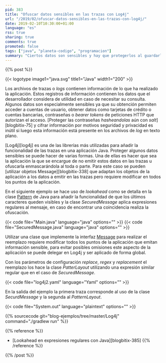 ```yaml
---
pid: 383
title: "Ofuscar datos sensibles en las trazas con Log4j"
url: "/2019/02/ofuscar-datos-sensibles-en-las-trazas-con-log4j/"
date: 2019-02-10T10:30:00+01:00
language: "es"
rss: true
sharing: true
comments: true
promoted: false
tags: ["java", "planeta-codigo", "programacion"]
summary: "Ciertos datos son sensibles y hay que protegerlos al guardarlos en una base de datos, pero no sirve de nada si estos datos son emitidos en texto plano en las trazas de la aplicación invalidando cualesquiera otras medidas implementadas por muy correctas que sean en la aplicación. Los archivos de _log_ también necesitan tener en cuenta ciertas medidas de seguridad para los datos que se emiten. Una de las medidas es no emitir en los _logs_ los datos sensibles y otra ofuscarlos para que estén incompletos."
---
```


{{% post %}}

{{< logotype image1="java.svg" title1="Java" width1="200" >}}

Los archivos de trazas o _logs_ contienen información de lo que ha realizado la aplicación. Estos registros de información contienen los datos que el desarrollador considera de utilidad en caso de necesitar su consulta. Algunos datos son especialmente sensibles ya que su obtención permiten acceder a cuentas de usuario, obtener datos como tarjetas de crédito o cuentas bancarias, contraseñas o _bearer tokens_ de peticiones HTTP que autorizan el acceso. [Proteger las contraseñas _hasheandolas_ aún con _salt_][blogbitix-75] y cifrar información por motivos seguridad y privacidad es inútil si luego esta información está presente en los archivos de _log_ en texto plano.

[Log4j][log4j] es una de las librerías más utilizadas para añadir la funcionalidad de las trazas en una aplicación Java. Proteger algunos datos sensibles se puede hacer de varias formas. Una de ellas es hacer que sea la aplicación la que se encargue de no emitir estos datos en las trazas u ofuscarla enmascarándola al toda o parte. Para este caso se pueden [utilizar objetos Message][blogbitix-338] que adaptan los objetos de la aplicación a los datos a emitir en las trazas pero requiere modificar en todos los puntos de la aplicación.

En el siguiente ejemplo se hace uso de _lookahead_ como se detalla en la clase [Pattern](https://docs.oracle.com/en/java/javase/11/docs/api/java.base/java/util/regex/Pattern.html) de Java para añadir la funcionalidad de que los últimos caracteres queden visibles y la clase _SecuredMessage_ aplica expresiones regulares al mensaje, en caso de encontrar una coincidencia realiza la ofuscación.

{{< code file="Main.java" language="java" options="" >}}
{{< code file="SecuredMessage.java" language="java" options="" >}}

Utilizar una clase que implemente la interfaz [Message](https://logging.apache.org/log4j/2.x/log4j-api/apidocs/org/apache/logging/log4j/message/Message.html) para realizar el reemplazo requiere modificar todos los puntos de la aplicación que emitan información sensible, para evitar posibles omisiones este aspecto de la aplicación se puede delegar en Log4j y ser aplicado de forma global.

Con los parámetros de configuración _replace_, _regex_ y _replacement_ el reemplazo los hace la clase _PatterLayout_ utilizando una expresión similar regular que en el caso de _SecuredMessage_.

{{< code file="log4j2.yaml" language="Yaml" options="" >}}

En la salida del ejemplo la primera traza corresponde al uso de la clase _SecurdMessage_ y la segunda al _PatternLayout_.

{{< code file="System.out" language="plaintext" options="" >}}

{{% sourcecode git="blog-ejemplos/tree/master/Log4j" command="./gradlew run" %}}

{{% reference %}}

* [Lookahead en expresiones regulares con Java][blogbitix-385]
{{% /reference %}}

{{% /post %}}

